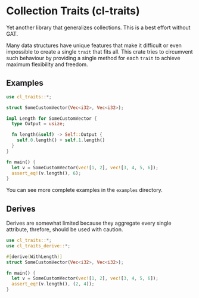 # Collection Traits (cl-traits)

Yet another library that generalizes collections. This is a best effort without GAT.

Many data structures have unique features that make it difficult or even impossible to create a single `trait` that fits all. This crate tries to circumvent such behaviour by providing a single method for each `trait` to achieve maximum flexibility and freedom.

## Examples


```rust
use cl_traits::*;

struct SomeCustomVector(Vec<i32>, Vec<i32>);

impl Length for SomeCustomVector {
  type Output = usize;

  fn length(&self) -> Self::Output {
    self.0.length() + self.1.length()
  }
}

fn main() {
  let v = SomeCustomVector(vec![1, 2], vec![3, 4, 5, 6]);
  assert_eq!(v.length(), 6);
}
```

You can see more complete examples in the `examples` directory.

## Derives

Derives are somewhat limited because they aggregate every single attribute, threfore, should be used with caution.

```rust
use cl_traits::*;
use cl_traits_derive::*;

#[derive(WithLength)]
struct SomeCustomVector(Vec<i32>, Vec<i32>);

fn main() {
  let v = SomeCustomVector(vec![1, 2], vec![3, 4, 5, 6]);
  assert_eq!(v.length(), (2, 4));
}
```